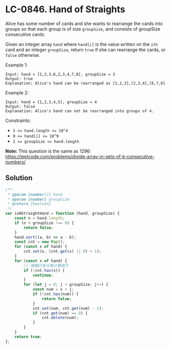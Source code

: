 # LC-0846. Hand of Straights

Alice has some number of cards and she wants to rearrange the cards into groups so that each group is of size `groupSize`, and consists of groupSize consecutive cards.

Given an integer array `hand` where `hand[i]` is the value written on the `ith` card and an integer `groupSize`, return `true` if she can rearrange the cards, or `false` otherwise.

Example 1:

```
Input: hand = [1,2,3,6,2,3,4,7,8], groupSize = 3
Output: true
Explanation: Alice's hand can be rearranged as [1,2,3],[2,3,4],[6,7,8]
```

Example 2:

```
Input: hand = [1,2,3,4,5], groupSize = 4
Output: false
Explanation: Alice's hand can not be rearranged into groups of 4.
```

Constraints:

-   `1 <= hand.length <= 10^4`
-   `0 <= hand[i] <= 10^9`
-   `1 <= groupSize <= hand.length`

**Note:** This question is the same as 1296: https://leetcode.com/problems/divide-array-in-sets-of-k-consecutive-numbers/

## Solution

```javascript
/**
 * @param {number[]} hand
 * @param {number} groupSize
 * @return {boolean}
 */
var isNStraightHand = function (hand, groupSize) {
    const n = hand.length;
    if (n % groupSize !== 0) {
        return false;
    }
    hand.sort((a, b) => a - b);
    const cnt = new Map();
    for (const x of hand) {
        cnt.set(x, (cnt.get(x) || 0) + 1);
    }
    for (const x of hand) {
        // 根据已有元素计算顺子
        if (!cnt.has(x)) {
            continue;
        }
        for (let j = 0; j < groupSize; j++) {
            const num = x + j;
            if (!cnt.has(num)) {
                return false;
            }
            cnt.set(num, cnt.get(num) - 1);
            if (cnt.get(num) == 0) {
                cnt.delete(num);
            }
        }
    }
    return true;
};
```
